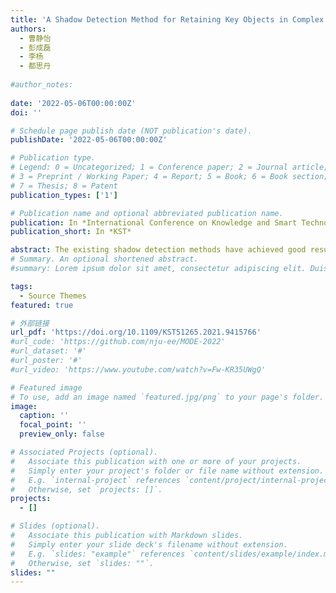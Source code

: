 ```yaml
---
title: 'A Shadow Detection Method for Retaining Key Objects in Complex Scenes'
authors:
  - 曹静怡
  - 彭成磊
  - 李杨
  - 都思丹
  
#author_notes:
  
date: '2022-05-06T00:00:00Z'
doi: ''

# Schedule page publish date (NOT publication's date).
publishDate: '2022-05-06T00:00:00Z'

# Publication type.
# Legend: 0 = Uncategorized; 1 = Conference paper; 2 = Journal article;
# 3 = Preprint / Working Paper; 4 = Report; 5 = Book; 6 = Book section;
# 7 = Thesis; 8 = Patent
publication_types: ['1']

# Publication name and optional abbreviated publication name.
publication: In *International Conference on Knowledge and Smart Technology*
publication_short: In *KST*

abstract: The existing shadow detection methods have achieved good results on standard shadow datasets such as SBU and UCF. However, in actual large-scale scenes, key objects covered by shadows are often regarded as shadows, which may harm computer vision tasks. In the paper, we are the first to propose the Object-aware Shadow Detection Network (OSD-Net) model for computer vision tasks in complex scenes. It introduces the direction-aware spatial context (DSC) module to detect shadows, uses semantic segmentation with Mask RCNN to extract key objects in the picture, and designs a function to perform mask fusion. Qualitative experiments have been performed to test OSD-Net on three public datasets commonly used in computer vision. Compared with popular shadow detection methods, OSD-Net is able to effectively protect the key targets in the picture from being misjudged as shadows, and ensure shadow detection accuracy.
# Summary. An optional shortened abstract.
#summary: Lorem ipsum dolor sit amet, consectetur adipiscing elit. Duis posuere tellus ac convallis placerat. Proin tincidunt magna sed ex sollicitudin condimentum.

tags:
  - Source Themes
featured: true

# 外部链接
url_pdf: 'https://doi.org/10.1109/KST51265.2021.9415766'
#url_code: 'https://github.com/nju-ee/MODE-2022'
#url_dataset: '#'
#url_poster: '#'
#url_video: 'https://www.youtube.com/watch?v=Fw-KR35UWgQ'

# Featured image
# To use, add an image named `featured.jpg/png` to your page's folder.
image:
  caption: ''
  focal_point: ''
  preview_only: false

# Associated Projects (optional).
#   Associate this publication with one or more of your projects.
#   Simply enter your project's folder or file name without extension.
#   E.g. `internal-project` references `content/project/internal-project/index.md`.
#   Otherwise, set `projects: []`.
projects:
  - []

# Slides (optional).
#   Associate this publication with Markdown slides.
#   Simply enter your slide deck's filename without extension.
#   E.g. `slides: "example"` references `content/slides/example/index.md`.
#   Otherwise, set `slides: ""`.
slides: ""
---
```

